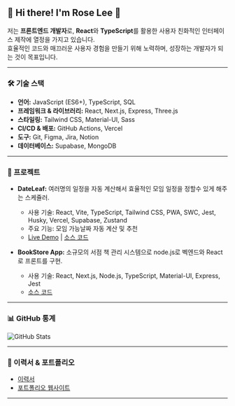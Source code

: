 ## 🌟 Hi there! I'm Rose Lee 👋

저는 **프론트엔드 개발자**로, **React**와 **TypeScript**를 활용한 사용자 친화적인 인터페이스 제작에 열정을 가지고 있습니다.  
효율적인 코드와 매끄러운 사용자 경험을 만들기 위해 노력하며, 성장하는 개발자가 되는 것이 목표입니다.

---

### 🛠 기술 스택
- **언어:** JavaScript (ES6+), TypeScript, SQL
- **프레임워크 & 라이브러리:** React, Next.js, Express, Three.js
- **스타일링:** Tailwind CSS, Material-UI, Sass
- **CI/CD & 배포:** GitHub Actions, Vercel
- **도구:** Git, Figma, Jira, Notion
- **데이터베이스:** Supabase, MongoDB

<!--
#### 활용 예시
- **React & TypeScript**: 개인 포트폴리오 제작 및 데이터 시각화 프로젝트에 활용.
- **Three.js**: 3D 인터랙션을 구현한 웹 애플리케이션 제작 경험.
- **Supabase**: 실시간 데이터베이스 관리 및 사용자 인증 기능 구현.
- **Vercel**: 포트폴리오 및 클라이언트 프로젝트를 빠르고 안정적으로 배포.
- **Next.js & Vercel**: SSR 및 정적 사이트 생성 기능을 활용해 성능 최적화된 웹사이트 배포.
- **GitHub Actions와 Vercel**: 테스트 스크립트를 실행하여 코드 안정성 검증을 실행하고, Merge 후 Vercel에 자동 배포 트리거.
- **Docker 기반 배포**:
   - Docker Compose를 사용하여 개발, 테스트, 프로덕션 환경의 일관성을 유지.
   - AWS EC2와 Nginx를 활용한 리버스 프록시 설정으로 트래픽 관리.
- **Netlify를 활용한 Jamstack 배포**:
   - 정적 사이트 생성(SSR) 프로젝트에 대해 Netlify를 활용해 CI/CD 파이프라인 구현.
   - 자동 SSL 인증서 갱신 및 글로벌 CDN 제공.
-->

---

### 🚀 프로젝트
- **DateLeaf:**
  여러명의 일정을 자동 계산해서 효율적인 모임 일정을 정할수 있게 해주는 스케쥴러.
  - 사용 기술: React, Vite, TypeScript, Tailwind CSS, PWA, SWC, Jest, Husky, Vercel, Supabase, Zustand
  - 주요 기능: 모임 가능날짜 자동 계산 및 추천
  - [Live Demo](https://www.date-leaf.com/) | [소스 코드](https://github.com/imaginer-dev/DateLeaf)

- **BookStore App:**
  소규모의 서점 책 관리 시스템으로 node.js로 벡엔드와 React로 프론트를 구현.
  - 사용 기술: React, Next.js, Node.js, TypeScript, Material-UI, Express, Jest
  - [소스 코드](https://github.com/Rose4tune/bookstore-app)

---

### 📊 GitHub 통계
![GitHub Stats](https://github-readme-stats.vercel.app/api?username=Rose4tune&show_icons=true&bg_color=90,ffeff5,dbfaf8,dbfaf8,dbfaf8&title_color=ff4690&text_color=777173&show_icons=true&icon_color=46b1ef)
<!--
![Top Languages](https://github-readme-stats.vercel.app/api/top-langs/?username=Rose4tune&layout=compact&bg_color=90,ffeff5,dbfaf8,dbfaf8,dbfaf8&title_color=ff4690&text_color=#777173)
-->

---

### 📄 이력서 & 포트폴리오
- [이력서](https://drive.google.com/drive/u/0/folders/1NSdhqP4cMIKsTXY6f0BQq3Z6Q9vbpbYY)
- [포트폴리오 웹사이트](https://www.dlfly.seoul.kr/)

---
<!--
### 🌱 함께하고 싶으신가요?
- [LinkedIn](#)
- [블로그](#)-->
